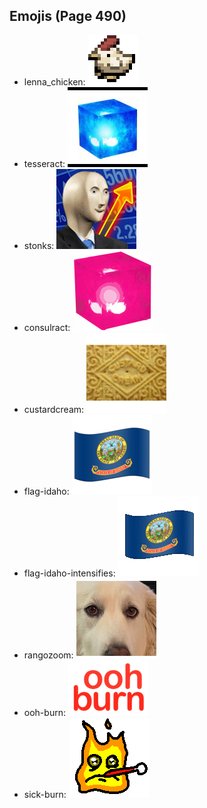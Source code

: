 
## Emojis (Page 490)

* lenna_chicken: ![lenna_chicken](output/lenna_chicken.gif)
* tesseract: ![tesseract](output/tesseract.jpg)
* stonks: ![stonks](output/stonks.png)
* consulract: ![consulract](output/consulract.png)
* custardcream: ![custardcream](output/custardcream.png)
* flag-idaho: ![flag-idaho](output/flag-idaho.png)
* flag-idaho-intensifies: ![flag-idaho-intensifies](output/flag-idaho-intensifies.gif)
* rangozoom: ![rangozoom](output/rangozoom.png)
* ooh-burn: ![ooh-burn](output/ooh-burn.png)
* sick-burn: ![sick-burn](output/sick-burn.gif)
